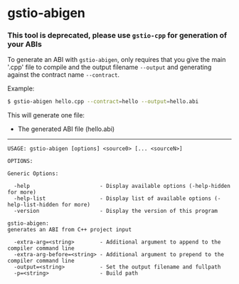 # gstio-abigen
### This tool is deprecated, please use `gstio-cpp` for generation of your ABIs
To generate an ABI with ```gstio-abigen```, only requires that you give the main '.cpp' file to compile and the output filename `--output` and generating against the contract name `--contract`.

Example:
```bash
$ gstio-abigen hello.cpp --contract=hello --output=hello.abi
```

This will generate one file:
* The generated ABI file (hello.abi)
---
```
USAGE: gstio-abigen [options] <source0> [... <sourceN>]

OPTIONS:

Generic Options:

  -help                      - Display available options (-help-hidden for more)
  -help-list                 - Display list of available options (-help-list-hidden for more)
  -version                   - Display the version of this program

gstio-abigen:
generates an ABI from C++ project input

  -extra-arg=<string>        - Additional argument to append to the compiler command line
  -extra-arg-before=<string> - Additional argument to prepend to the compiler command line
  -output=<string>           - Set the output filename and fullpath
  -p=<string>                - Build path
```
